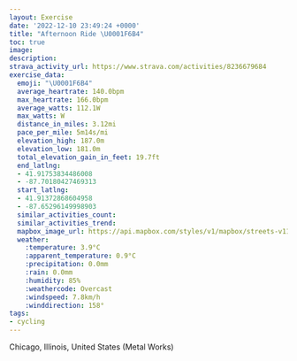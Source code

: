```yaml
---
layout: Exercise
date: '2022-12-10 23:49:24 +0000'
title: "Afternoon Ride \U0001F6B4"
toc: true
image:
description:
strava_activity_url: https://www.strava.com/activities/8236679684
exercise_data:
  emoji: "\U0001F6B4"
  average_heartrate: 140.0bpm
  max_heartrate: 166.0bpm
  average_watts: 112.1W
  max_watts: W
  distance_in_miles: 3.12mi
  pace_per_mile: 5m14s/mi
  elevation_high: 187.0m
  elevation_low: 181.0m
  total_elevation_gain_in_feet: 19.7ft
  end_latlng:
  - 41.91753834486008
  - -87.70180427469313
  start_latlng:
  - 41.91372868604958
  - -87.65296149998903
  similar_activities_count:
  similar_activities_trend:
  mapbox_image_url: https://api.mapbox.com/styles/v1/mapbox/streets-v11/static/path-5+787af2-1.0(aqy~Fne_vOoHhL%7BB%7CCFDPXDV%40vDDl%40FhEBbI%3FtEB%60Bl%40%60Eh%40jDvAzJDjAChBJpADHPBbEKXAVG%5EQDE%40KGc%40%40y%40J%5BLIN%40FDHRDb%40DxABxA%3FvDFzHDnNFxH%40%60FAr%40SdBGv%40Cz%40A%60BLxHVfGTtJ%40%60EJfJ%3FlEBnCBnS%3FIAVDdJAdGBbGDrCIfG%40jP%40CACC%40ETA%60CANGJUFiCBcAB),pin-s-s+e5b22e(-87.65544,41.91521),pin-s-f+89ae00(-87.70170999999999,41.91509999999999)/auto/800x800?access_token=pk.eyJ1Ijoiam9zaGJlY2ttYW4iLCJhIjoiY205eWR2aDd1MWZ6djJrbXc4a3M0bWZleiJ9.XiG9OWkNcZk2QzjJbxLB4A
  weather:
    :temperature: 3.9°C
    :apparent_temperature: 0.9°C
    :precipitation: 0.0mm
    :rain: 0.0mm
    :humidity: 85%
    :weathercode: Overcast
    :windspeed: 7.8km/h
    :winddirection: 158°
tags:
- cycling
---
```

Chicago, Illinois, United States (Metal Works)
